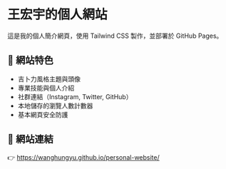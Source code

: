 
# 王宏宇的個人網站

這是我的個人簡介網頁，使用 Tailwind CSS 製作，並部署於 GitHub Pages。

## 📌 網站特色
- 吉卜力風格主題與頭像
- 專業技能與個人介紹
- 社群連結（Instagram, Twitter, GitHub）
- 本地儲存的瀏覽人數計數器
- 基本網頁安全防護

## 🔗 網站連結
👉 https://wanghungyu.github.io/personal-website/
